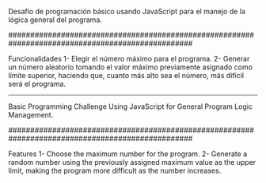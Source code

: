 Desafío de programación básico usando JavaScript para el manejo de la lógica general del programa.

##################################################################################################

Funcionalidades
1- Elegir el número máximo para el programa.
2- Generar un número aleatorio tomando el valor máximo previamente asignado como límite superior, haciendo que, cuanto más alto sea el número, más difícil será el programa.

-------------------------------------------------------------------------------------------------------------------------------------------------------------------------------------

Basic Programming Challenge Using JavaScript for General Program Logic Management.

##################################################################################################

Features
1- Choose the maximum number for the program.
2- Generate a random number using the previously assigned maximum value as the upper limit, making the program more difficult as the number increases.
